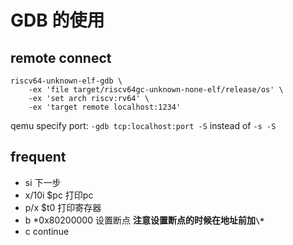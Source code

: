 # GDB 的使用

## remote connect

```shell
riscv64-unknown-elf-gdb \
    -ex 'file target/riscv64gc-unknown-none-elf/release/os' \
    -ex 'set arch riscv:rv64' \
    -ex 'target remote localhost:1234'
```

qemu specify port: `-gdb tcp:localhost:port -S` instead of `-s -S`

## frequent

- si 下一步
- x/10i $pc  打印pc
- p/x $t0  打印寄存器
- b *0x80200000  设置断点 **注意设置断点的时候在地址前加`\*`**
- c  continue
